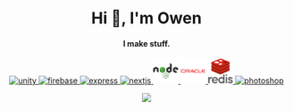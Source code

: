 <h1 align="center">Hi 👋, I'm Owen</h1>
<h4 align="center">I make stuff.</h4>

<p align="center">
<a href="https://unity.com" rel="noreferrer"> <img src="https://cdn.freebiesupply.com/logos/large/2x/unity-69-logo-svg-vector.svg" alt="unity" width="45" height="45"/>
<a href="https://firebase.google.com/" rel="noreferrer"> <img src="https://www.vectorlogo.zone/logos/firebase/firebase-icon.svg" alt="firebase" width="45" height="45"/>
<a href="https://expressjs.com" rel="noreferrer"> <img src="https://images.credly.com/images/1c2c86e1-16ce-4e4d-a425-d1ac96bb026d/express.png" alt="express" width="45" height="45"/>
<a href="https://nextjs.org/" rel="noreferrer"> <img src="https://www.datocms-assets.com/75941/1657707878-nextjs_logo.png" alt="nextjs" width="45" height="45"/>
<a href="https://nodejs.org" rel="noreferrer"> <img src="https://raw.githubusercontent.com/devicons/devicon/master/icons/nodejs/nodejs-original-wordmark.svg" alt="nodejs" width="45" height="45"/>
<a href="https://www.oracle.com/" rel="noreferrer"> <img src="https://raw.githubusercontent.com/devicons/devicon/master/icons/oracle/oracle-original.svg" alt="oracle" width="45" height="45"/>
<a href="https://redis.io" rel="noreferrer"> <img src="https://raw.githubusercontent.com/devicons/devicon/master/icons/redis/redis-original-wordmark.svg" alt="redis" width="45" height="45"/>
<a href="https://www.photoshop.com/en" rel="noreferrer"> <img src="https://upload.wikimedia.org/wikipedia/commons/a/af/Adobe_Photoshop_CC_icon.svg" alt="photoshop" width="45" height="45"/>
</p>

<p align="center"><img src="https://github-readme-stats-one-bice.vercel.app/api/top-langs/?username=owen3h&langs_count=10&layout=compact&role=OWNER,ORGANIZATION_MEMBER,COLLABORATOR&theme=vision-friendly-dark&hide=css,scss,html,procfile"></p>
